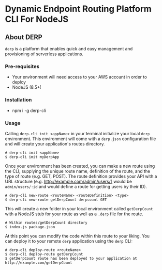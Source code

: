 # Dynamic Endpoint Routing Platform CLI For NodeJS
## About DERP
`derp` is a platform that enables quick and easy management and provisioning of serverless applications.

### Pre-requisites
- Your environment will need access to your AWS account in order to deploy
- NodeJS (8.5+)

### Installation
- npm i -g derp-cli

### Usage
Calling `derp-cli init <appName>` in your terminal initialize your local `derp` environment. This environment will come with a `derp.json` configuration file and will create your application's routes directory.
```
# derp-cli init <appName>
$ derp-cli init myDerpApp
```
Once your environment has been created, you can make a new route using the CLI, supplying the unique route name, definition of the route, and the type of route (e.g. GET, POST). The route definition provides your API with a URL structure (e.g. http://example.com/admin/users/1 would be `admin/users/:id` and would define a route for getting users by their ID).
```
# derp-cli new-route <routeName> <routeDefinition> <type>
$ derp-cli new-route getDerpCount derpcount GET
```
This will create a new folder in your local environment called `getDerpCount` with a NodeJS stub for your route as well as a `.derp` file for the route.
```
# Within routes/getDerpCount directory
$ index.js package.json
```
At this point you can modify the code within this route to your liking.
You can deploy it to your remote `derp` application using the `derp` CLI:
```
# derp-cli deploy-route <routeName>
$ derp-cli deploy-route getDerpCount
$ getDerpCount route has been deployed to your application at http://example.com/getDerpCount
```